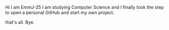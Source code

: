 Hi I am EmmJ-25
I am studying Computer Science and I finally took the step to open a personal GitHub and start my own project.

that's all. Bye.

<!---
EmmJ-25/EmmJ-25 is a ✨ special ✨ repository because its `README.md` (this file) appears on your GitHub profile.
You can click the Preview link to take a look at your changes.
--->
